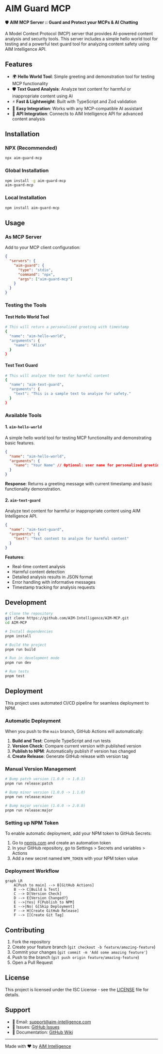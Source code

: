 # AIM Guard MCP

🛡️ **AIM MCP Server :: Guard and Protect your MCPs & AI Chatting**

A Model Context Protocol (MCP) server that provides AI-powered content analysis and security tools. This server includes a simple hello world tool for testing and a powerful text guard tool for analyzing content safety using AIM Intelligence API.

## Features

- 🌍 **Hello World Tool**: Simple greeting and demonstration tool for testing MCP functionality
- 🛡️ **Text Guard Analysis**: Analyze text content for harmful or inappropriate content using AI
- ⚡ **Fast & Lightweight**: Built with TypeScript and Zod validation
- 🔧 **Easy Integration**: Works with any MCP-compatible AI assistant
- 🔗 **API Integration**: Connects to AIM Intelligence API for advanced content analysis

## Installation

### NPX (Recommended)

```bash
npx aim-guard-mcp
```

### Global Installation

```bash
npm install -g aim-guard-mcp
aim-guard-mcp
```

### Local Installation

```bash
npm install aim-guard-mcp
```

## Usage

### As MCP Server

Add to your MCP client configuration:

```json
{
  "servers": {
    "aim-guard": {
      "type": "stdio",
      "command": "npx",
      "args": ["aim-guard-mcp"]
    }
  }
}
```

### Testing the Tools

#### Test Hello World Tool

```bash
# This will return a personalized greeting with timestamp
{
  "name": "aim-hello-world",
  "arguments": {
    "name": "Alice"
  }
}
```

#### Test Text Guard

```bash
# This will analyze the text for harmful content
{
  "name": "aim-text-guard",
  "arguments": {
    "text": "This is a sample text to analyze for safety."
  }
}
```

### Available Tools

#### 1. `aim-hello-world`

A simple hello world tool for testing MCP functionality and demonstrating basic features.

```json
{
  "name": "aim-hello-world",
  "arguments": {
    "name": "Your Name" // Optional: user name for personalized greeting
  }
}
```

**Response**: Returns a greeting message with current timestamp and basic functionality demonstration.

#### 2. `aim-text-guard`

Analyze text content for harmful or inappropriate content using AIM Intelligence API.

```json
{
  "name": "aim-text-guard",
  "arguments": {
    "text": "Text content to analyze for harmful content"
  }
}
```

**Features**:

- Real-time content analysis
- Harmful content detection
- Detailed analysis results in JSON format
- Error handling with informative messages
- Timestamp tracking for analysis requests

## Development

```bash
# Clone the repository
git clone https://github.com/AIM-Intelligence/AIM-MCP.git
cd AIM-MCP

# Install dependencies
pnpm install

# Build the project
pnpm run build

# Run in development mode
pnpm run dev

# Run tests
pnpm test
```

## Deployment

This project uses automated CI/CD pipeline for seamless deployment to NPM.

### Automatic Deployment

When you push to the `main` branch, GitHub Actions will automatically:

1. **Build and Test**: Compile TypeScript and run tests
2. **Version Check**: Compare current version with published version
3. **Publish to NPM**: Automatically publish if version has changed
4. **Create Release**: Generate GitHub release with version tag

### Manual Version Management

```bash
# Bump patch version (1.0.0 -> 1.0.1)
pnpm run release:patch

# Bump minor version (1.0.0 -> 1.1.0)
pnpm run release:minor

# Bump major version (1.0.0 -> 2.0.0)
pnpm run release:major
```

### Setting up NPM Token

To enable automatic deployment, add your NPM token to GitHub Secrets:

1. Go to [npmjs.com](https://www.npmjs.com) and create an automation token
2. In your GitHub repository, go to Settings > Secrets and variables > Actions
3. Add a new secret named `NPM_TOKEN` with your NPM token value

### Deployment Workflow

```mermaid
graph LR
    A[Push to main] --> B[GitHub Actions]
    B --> C[Build & Test]
    C --> D[Version Check]
    D --> E{Version Changed?}
    E -->|Yes| F[Publish to NPM]
    E -->|No| G[Skip Deployment]
    F --> H[Create GitHub Release]
    F --> I[Create Git Tag]
```

## Contributing

1. Fork the repository
2. Create your feature branch (`git checkout -b feature/amazing-feature`)
3. Commit your changes (`git commit -m 'Add some amazing feature'`)
4. Push to the branch (`git push origin feature/amazing-feature`)
5. Open a Pull Request

## License

This project is licensed under the ISC License - see the [LICENSE](LICENSE) file for details.

## Support

- 📧 Email: support@aim-intelligence.com
- 🐛 Issues: [GitHub Issues](https://github.com/AIM-Intelligence/AIM-MCP/issues)
- 📖 Documentation: [GitHub Wiki](https://github.com/AIM-Intelligence/AIM-MCP/wiki)

---

Made with ❤️ by [AIM Intelligence](https://github.com/AIM-Intelligence)
